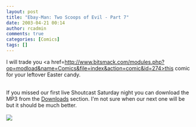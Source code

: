 ```yaml
---
layout: post
title: "Ebay-Man: Two Scoops of Evil - Part 7"
date: 2003-04-21 00:14
author: rcadmin
comments: true
categories: [Comics]
tags: []
---
```

I will trade you <a href=http://www.bitsmack.com/modules.php?op=modload&name=Comics&file=index&action=comic&id=274>this comic</a> for your leftover Easter candy.
<br />

<br />
If you missed our first live Shoutcast Saturday night you can download the MP3 from the <a href=http://www.bitsmack.com/modules.php?op=modload&name=Downloads&file=index>Downloads</a> section. I'm not sure when our next one will be but it should be much better.<Br><br><!--more--><img src='http://dl.bitsmack.com/comics/20030421.gif' alt'' />
